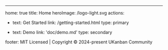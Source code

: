 ---

home: true
title: Home
heroImage: /logo-light.svg
actions:

- text: Get Started
  link: /getting-started.html
  type: primary

- text: Demo
  link: 'doc/demo.md'
  type: secondary

footer: MIT Licensed | Copyright © 2024-present UKanban Community
